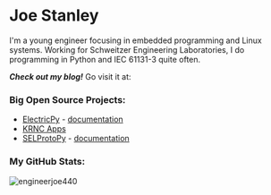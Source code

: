 # Joe Stanley

I'm a young engineer focusing in embedded programming and Linux systems. Working for Schweitzer Engineering Laboratories,
I do programming in Python and IEC 61131-3 quite often.

***Check out my blog!***
Go visit it at: [](blog.stanleysolutionsnw.com)


### Big Open Source Projects:

- [ElectricPy](https://github.com/engineerjoe440/ElectricPy) - [documentation](https://engineerjoe440.github.io/ElectricPy/)
- [KRNC Apps](https://github.com/engineerjoe440/KRNCApps)
- [SELProtoPy](https://github.com/engineerjoe440/sel-proto-py) - [documentation](https://engineerjoe440.github.io/sel-proto-py/)


### My GitHub Stats:

<p align="left"> <img src="https://github-readme-stats.vercel.app/api?username=engineerjoe440&show_icons=true&theme=gotham" alt="engineerjoe440" />
